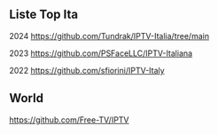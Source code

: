 
## Liste Top Ita

2024 
https://github.com/Tundrak/IPTV-Italia/tree/main

2023
https://github.com/PSFaceLLC/IPTV-Italiana

2022
https://github.com/sfiorini/IPTV-Italy

## World

https://github.com/Free-TV/IPTV
